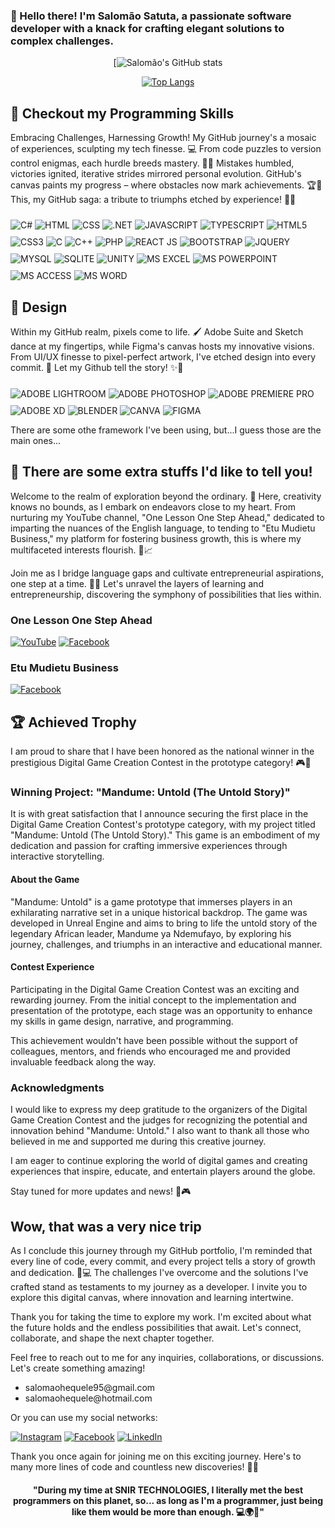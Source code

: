 <div style="font-weight:lighter">

### 👋 Hello there! I'm Salomão Satuta, a passionate software developer with a knack for crafting elegant solutions to complex challenges.


</div>

<div align="center">

[![Salomão's GitHub stats](https://github-readme-stats.vercel.app/api?username=salomaosatuta&show_icons=true&theme=dracula)

</div>

<div align="center">

[![Top Langs](https://github-readme-stats.vercel.app/api/top-langs/?username=anuraghazra&layout=donut)](https://github.com/anuraghazra/github-readme-stats)

</div>

## 🚀 Checkout my Programming Skills
 Embracing Challenges, Harnessing Growth! My GitHub journey's a mosaic of experiences, sculpting my tech finesse. 💻 From code puzzles to version control enigmas, each hurdle breeds mastery. 💪🌱 Mistakes humbled, victories ignited, iterative strides mirrored personal evolution. GitHub's canvas paints my progress – where obstacles now mark achievements. 🏆🎨 This, my GitHub saga: a tribute to triumphs etched by experience! 🌟🌈

<!-- SKILLS  -->
<div style="display: inline_block">
    <img align="center" style="margin-top: 10px" alt="C#" src="https://img.shields.io/badge/C%23-239120?style=for-the-badge&logo=c-sharp&logoColor=white">
    <img align="center" style="margin-top: 10px" alt="HTML" src="https://img.shields.io/badge/HTML-239120?style=for-the-badge&logo=html5&logoColor=white">
    <img align="center" style="margin-top: 10px" alt="CSS" src="https://img.shields.io/badge/CSS-239120?&style=for-the-badge&logo=css3&logoColor=white">
    <img align="center" style="margin-top: 10px" alt=".NET" src="https://img.shields.io/badge/.NET-5C2D91?style=for-the-badge&logo=.net&logoColor=white">
    <img align="center" style="margin-top: 10px" alt="JAVASCRIPT" src="https://img.shields.io/badge/JavaScript-F7DF1E?style=for-the-badge&logo=javascript&logoColor=white">
    <img align="center" style="margin-top: 10px" alt="TYPESCRIPT" src="https://img.shields.io/badge/TypeScript-007ACC?style=for-the-badge&logo=typescript&logoColor=white"> 
    <img align="center" style="margin-top: 10px" alt="HTML5" src="https://img.shields.io/badge/HTML5-E34F26?style=for-the-badge&logo=html5&logoColor=white">
    <img align="center" style="margin-top: 10px" alt="CSS3" src="https://img.shields.io/badge/CSS3-1572B6?style=for-the-badge&logo=css3&logoColor=white">
    <img align="center" style="margin-top: 10px" alt="C" src="https://img.shields.io/badge/C-00599C?style=for-the-badge&logo=c&logoColor=white">
    <img align="center" style="margin-top: 10px" alt="C++" src="https://img.shields.io/badge/C%2B%2B-00599C?style=for-the-badge&logo=c%2B%2B&logoColor=white">
    <img align="center" style="margin-top: 10px" alt="PHP" src="https://img.shields.io/badge/PHP-777BB4?style=for-the-badge&logo=php&logoColor=white">
    <img align="center" style="margin-top: 10px" alt="REACT JS" src="https://img.shields.io/badge/React-20232A?style=for-the-badge&logo=react&logoColor=61DAFB">
    <img align="center" style="margin-top: 10px" alt="BOOTSTRAP" src="https://img.shields.io/badge/Bootstrap-563D7C?style=for-the-badge&logo=bootstrap&logoColor=white">
    <img align="center" style="margin-top: 10px" alt="JQUERY" src="https://img.shields.io/badge/jQuery-0769AD?style=for-the-badge&logo=jquery&logoColor=white">
    <img align="center" style="margin-top: 10px" alt="MYSQL" src="https://img.shields.io/badge/MySQL-00000F?style=for-the-badge&logo=mysql&logoColor=white">
    <img align="center" style="margin-top: 10px" alt="SQLITE" src="https://img.shields.io/badge/SQLite-07405E?style=for-the-badge&logo=sqlite&logoColor=white">
    <img align="center" style="margin-top: 10px" alt="UNITY" src="https://img.shields.io/badge/Unity-100000?style=for-the-badge&logo=unity&logoColor=white">
    <img align="center" style="margin-top: 10px" alt="MS EXCEL" src="https://img.shields.io/badge/Microsoft_Excel-217346?style=for-the-badge&logo=microsoft-excel&logoColor=white">
    <img align="center" style="margin-top: 10px" alt="MS POWERPOINT" src="https://img.shields.io/badge/Microsoft_PowerPoint-B7472A?style=for-the-badge&logo=microsoft-powerpoint&logoColor=white">
    <img align="center" style="margin-top: 10px" alt="MS ACCESS" src="https://img.shields.io/badge/Microsoft_Access-A4373A?style=for-the-badge&logo=microsoft-access&logoColor=white">
    <img align="center" style="margin-top: 10px" alt="MS WORD" src="https://img.shields.io/badge/Microsoft_Word-2B579A?style=for-the-badge&logo=microsoft-word&logoColor=white">
</div>

## 🎨 Design

Within my GitHub realm, pixels come to life. 🖌️ Adobe Suite and Sketch dance at my fingertips, while Figma's canvas hosts my innovative visions. From UI/UX finesse to pixel-perfect artwork, I've etched design into every commit. 🚀 Let my Github tell the story! ✨🎉

<!-- DESIGN  -->
<div style="display: inline_block">
    <img align="center" style="margin-top: 10px" alt="ADOBE LIGHTROOM" src="https://img.shields.io/badge/Adobe%20Lightroom-31A8FF?style=for-the-badge&logo=Adobe%20Lightroom&logoColor=white">
    <img align="center" style="margin-top: 10px" alt="ADOBE PHOTOSHOP" src="https://img.shields.io/badge/Adobe%20Photoshop-31A8FF?style=for-the-badge&logo=Adobe%20Photoshop&logoColor=black">
    <img align="center" style="margin-top: 10px" alt="ADOBE PREMIERE PRO" src="https://img.shields.io/badge/Adobe%20Premiere%20Pro-9999FF?style=for-the-badge&logo=Adobe%20Premiere%20Pro&logoColor=white">
    <img align="center" style="margin-top: 10px" alt="ADOBE XD" src="https://img.shields.io/badge/Adobe%20XD-470137?style=for-the-badge&logo=Adobe%20XD&logoColor=#FF61F6">
    <img align="center" style="margin-top: 10px" alt="BLENDER" src="https://img.shields.io/badge/blender-%23F5792A.svg?style=for-the-badge&logo=blender&logoColor=white">
    <img align="center" style="margin-top: 10px" alt="CANVA" src="https://img.shields.io/badge/Canva-%2300C4CC.svg?&style=for-the-badge&logo=Canva&logoColor=white"> 
    <img align="center" style="margin-top: 10px" alt="FIGMA" src="https://img.shields.io/badge/Figma-F24E1E?style=for-the-badge&logo=figma&logoColor=white">
    
</div>

There are some othe framework I've been using, but...I guess those are the main ones...

## 💭 There are some extra stuffs I'd like to tell you!

Welcome to the realm of exploration beyond the ordinary. 🌟 Here, creativity knows no bounds, as I embark on endeavors close to my heart. From nurturing my YouTube channel, "One Lesson One Step Ahead," dedicated to imparting the nuances of the English language, to tending to "Etu Mudietu Business," my platform for fostering business growth, this is where my multifaceted interests flourish. 🎥📈

Join me as I bridge language gaps and cultivate entrepreneurial aspirations, one step at a time. 🚀💬 Let's unravel the layers of learning and entrepreneurship, discovering the symphony of possibilities that lies within.

### One Lesson One Step Ahead
[![YouTube](https://img.shields.io/badge/YouTube-FF0000?style=for-the-badge&logo=youtube&logoColor=white)](https://www.youtube.com/@onelessononestepahead1504)
[![Facebook](https://img.shields.io/badge/Facebook-1877F2?style=for-the-badge&logo=facebook&logoColor=white)](https://www.facebook.com/OneLessonOneStepAhead)

### Etu Mudietu Business

[![Facebook](https://img.shields.io/badge/Facebook-1877F2?style=for-the-badge&logo=facebook&logoColor=white)](https://www.facebook.com/etumudietubusiness)

## 🏆 Achieved Trophy 

I am proud to share that I have been honored as the national winner in the prestigious Digital Game Creation Contest in the prototype category! 🎮🥇

### Winning Project: "Mandume: Untold (The Untold Story)"

It is with great satisfaction that I announce securing the first place in the Digital Game Creation Contest's prototype category, with my project titled "Mandume: Untold (The Untold Story)." This game is an embodiment of my dedication and passion for crafting immersive experiences through interactive storytelling.

#### About the Game

"Mandume: Untold" is a game prototype that immerses players in an exhilarating narrative set in a unique historical backdrop. The game was developed in Unreal Engine and aims to bring to life the untold story of the legendary African leader, Mandume ya Ndemufayo, by exploring his journey, challenges, and triumphs in an interactive and educational manner.

#### Contest Experience

Participating in the Digital Game Creation Contest was an exciting and rewarding journey. From the initial concept to the implementation and presentation of the prototype, each stage was an opportunity to enhance my skills in game design, narrative, and programming.

This achievement wouldn't have been possible without the support of colleagues, mentors, and friends who encouraged me and provided invaluable feedback along the way.

### Acknowledgments

I would like to express my deep gratitude to the organizers of the Digital Game Creation Contest and the judges for recognizing the potential and innovation behind "Mandume: Untold." I also want to thank all those who believed in me and supported me during this creative journey.

I am eager to continue exploring the world of digital games and creating experiences that inspire, educate, and entertain players around the globe.

Stay tuned for more updates and news! 🚀🎮

## Wow, that was a very nice trip
As I conclude this journey through my GitHub portfolio, I'm reminded that every line of code, every commit, and every project tells a story of growth and dedication. 🌱💻 The challenges I've overcome and the solutions I've crafted stand as testaments to my journey as a developer. I invite you to explore this digital canvas, where innovation and learning intertwine.

Thank you for taking the time to explore my work. I'm excited about what the future holds and the endless possibilities that await. Let's connect, collaborate, and shape the next chapter together.

Feel free to reach out to me for any inquiries, collaborations, or discussions. Let's create something amazing!

<div>
    <ul>
        <li>salomaohequele95@gmail.com</li>
        <li>salomaohequele@hotmail.com</li>
    </ul>
</div>

 Or you can use my social networks:

[![Instagram](https://img.shields.io/badge/Instagram-E4405F?style=for-the-badge&logo=instagram&logoColor=white)](https://www.instagram.com/super_satuta/)
[![Facebook](https://img.shields.io/badge/Facebook-1877F2?style=for-the-badge&logo=facebook&logoColor=white)](https://www.facebook.com/salomao.satuta/)
[![LinkedIn](https://img.shields.io/badge/LinkedIn-0077B5?style=for-the-badge&logo=linkedin&logoColor=white)](https://www.linkedin.com/in/salom%C3%A3o-satuta/)

Thank you once again for joining me on this exciting journey. Here's to many more lines of code and countless new discoveries! 🚀🌟



<div align="center">
    <h4>
        "During my time at SNIR TECHNOLOGIES, I literally met the best programmers on this planet, so... as long as I'm a programmer, just being like them would be more than enough. 💻🌍🚀"
    <h3>
</div>

